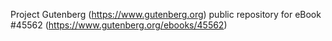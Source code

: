 Project Gutenberg (https://www.gutenberg.org) public repository for eBook #45562 (https://www.gutenberg.org/ebooks/45562)
